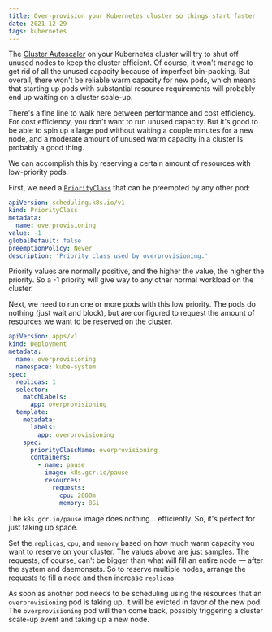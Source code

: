 ```yaml
---
title: Over-provision your Kubernetes cluster so things start faster
date: 2021-12-29
tags: kubernetes
---
```


The [Cluster Autoscaler](https://github.com/kubernetes/autoscaler/tree/master/cluster-autoscaler) on your Kubernetes cluster will try to shut off unused nodes to keep the cluster efficient. Of course, it won't manage to get rid of all the unused capacity because of imperfect bin-packing. But overall, there won't be reliable warm capacity for new pods, which means that starting up pods with substantial resource requirements will probably end up waiting on a cluster scale-up.

There's a fine line to walk here between performance and cost efficiency. For cost efficiency, you don't want to run unused capacity. But it's good to be able to spin up a large pod without waiting a couple minutes for a new node, and a moderate amount of unused warm capacity in a cluster is probably a good thing.

We can accomplish this by reserving a certain amount of resources with low-priority pods.

First, we need a [`PriorityClass`](https://kubernetes.io/docs/concepts/scheduling-eviction/pod-priority-preemption/) that can be preempted by any other pod:

```yaml
apiVersion: scheduling.k8s.io/v1
kind: PriorityClass
metadata:
  name: overprovisioning
value: -1
globalDefault: false
preemptionPolicy: Never
description: 'Priority class used by overprovisioning.'
```

Priority values are normally positive, and the higher the value, the higher the priority. So a -1 priority will give way to any other normal workload on the cluster.

Next, we need to run one or more pods with this low priority. The pods do nothing (just wait and block), but are configured to request the amount of resources we want to be reserved on the cluster.

```yaml
apiVersion: apps/v1
kind: Deployment
metadata:
  name: overprovisioning
  namespace: kube-system
spec:
  replicas: 1
  selector:
    matchLabels:
      app: overprovisioning
  template:
    metadata:
      labels:
        app: overprovisioning
    spec:
      priorityClassName: overprovisioning
      containers:
        - name: pause
          image: k8s.gcr.io/pause
          resources:
            requests:
              cpu: 2000m
              memory: 8Gi
```

The `k8s.gcr.io/pause` image does nothing... efficiently. So, it's perfect for just taking up space.

Set the `replicas`, `cpu`, and `memory` based on how much warm capacity you want to reserve on your cluster. The values above are just samples. The requests, of course, can't be bigger than what will fill an entire node — after the system and daemonsets. So to reserve multiple nodes, arrange the requests to fill a node and then increase `replicas`.

As soon as another pod needs to be scheduling using the resources that an `overprovisioning` pod is taking up, it will be evicted in favor of the new pod. The `overprovisioning` pod will then come back, possibly triggering a cluster scale-up event and taking up a new node.
